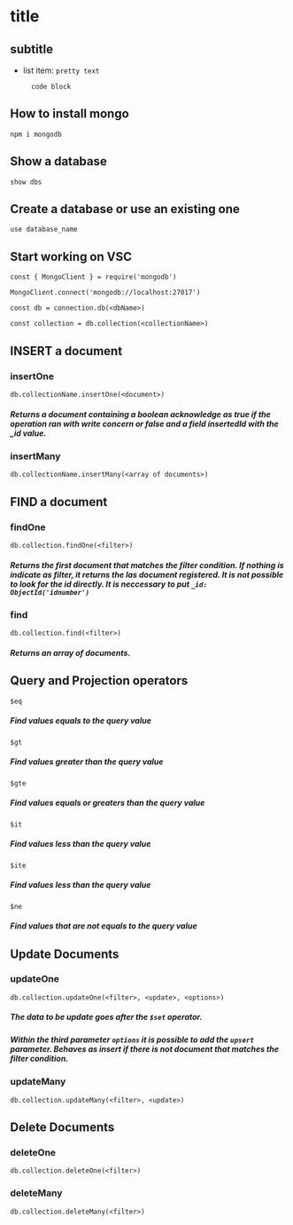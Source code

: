 # title

## subtitle

- list item: `pretty text`

        code block






## How to install mongo

`npm i mongodb`

## Show a database

`show dbs`

## Create a database or use an existing one

`use database_name`

## Start working on VSC

`const { MongoClient } = require('mongodb')`

`MongoClient.connect('mongodb://localhost:27017')`

`const db = connection.db(<dbName>)`

`const collection = db.collection(<collectionName>)`

## INSERT a document

### insertOne

`db.collectionName.insertOne(<document>)`

##### Returns a document containing a boolean acknowledge as true if the operation ran with write concern or false and a field insertedId with the _id value.

### insertMany

`db.collectionName.insertMany(<array of documents>)`

## FIND a document

### findOne

`db.collection.findOne(<filter>)`

##### Returns the first document that matches the filter condition. If nothing is indicate as filter, it returns the las document registered. It is not possible to look for the id directly. It is neccessary to put `_id: ObjectId('idnumber')`

### find

`db.collection.find(<filter>)`

##### Returns an array of documents.

## Query and Projection operators

`$eq`

##### Find values equals to the query value

`$gt`

##### Find values greater than the query value

`$gte`

##### Find values equals or greaters than the query value

`$it`

##### Find values less than the query value

`$ite`

##### Find values less than the query value

`$ne`

##### Find values that are not equals to the query value

## Update Documents

### updateOne

`db.collection.updateOne(<filter>, <update>, <options>)`

##### The data to be update goes after the `$set` operator.
##### Within the third parameter `options` it is possible to add the `upsert` parameter. Behaves as insert if there is not document that matches the filter condition.

### updateMany

`db.collection.updateMany(<filter>, <update>)`

## Delete Documents

### deleteOne

`db.collection.deleteOne(<filter>)`

### deleteMany

`db.collection.deleteMany(<filter>)`